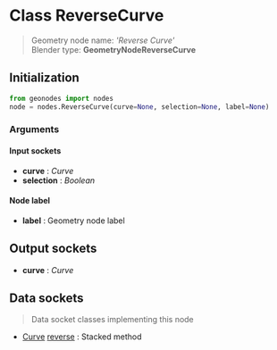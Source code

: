 
# Class ReverseCurve

> Geometry node name: _'Reverse Curve'_<br>Blender type:  **GeometryNodeReverseCurve**

## Initialization


```python
from geonodes import nodes
node = nodes.ReverseCurve(curve=None, selection=None, label=None)
```


### Arguments


#### Input sockets



- **curve** : _Curve_
- **selection** : _Boolean_



#### Node label



- **label** : Geometry node label



## Output sockets



- **curve** : _Curve_



## Data sockets

> Data socket classes implementing this node


- [Curve](../sockets/Curve.md) [reverse](../sockets/Curve.md#reverse) : Stacked method


